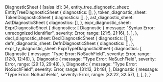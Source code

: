 DiagnosticSheet {
    [salsa id]: 34,
    entity_tree_diagnostic_sheet: EntityTreeDiagnosticSheet {
        diagnostics: [],
    },
    token_diagnostic_sheet: TokenDiagnosticSheet {
        diagnostics: [],
    },
    ast_diagnostic_sheet: AstDiagnosticSheet {
        diagnostics: [],
    },
    expr_diagnostic_sheet: ExprDiagnosticSheet {
        diagnostics: [
            Diagnostic {
                message: "Syntax Error: unrecognized identifier",
                severity: Error,
                range: [21:5, 21:16),
            },
        ],
    },
    decl_diagnostic_sheet: DeclDiagnosticSheet {
        diagnostics: [],
    },
    defn_diagnostic_sheet: DefnDiagnosticSheet {
        diagnostics: [],
    },
    expr_ty_diagnostic_sheet: ExprTypeDiagnosticSheet {
        diagnostics: [
            Diagnostic {
                message: "Type Error: NoSuchField",
                severity: Error,
                range: [12:8, 12:46),
            },
            Diagnostic {
                message: "Type Error: NoSuchField",
                severity: Error,
                range: [29:13, 29:48),
            },
            Diagnostic {
                message: "Type Error: NoSuchField",
                severity: Error,
                range: [31:13, 31:48),
            },
            Diagnostic {
                message: "Type Error: NoSuchField",
                severity: Error,
                range: [32:22, 32:57),
            },
        ],
    },
}